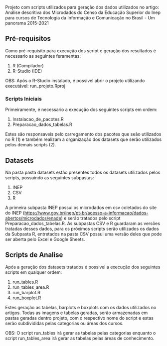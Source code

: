 
Projeto com scripts utilizados para geração dos dados utilizados no artigo: 
Análise descritiva dos Microdados do Censo da Educação Superior do Inep para cursos de Tecnologia da Informação e Comunicação no Brasil - Um panorama 2015-2021

## Pré-requisitos

Como pré-requisito para execução dos script e geração dos resultados é necessario as seguintes feramentas:

1. R (Compilador)
2. R-Studio (IDE)

OBS: Após o R-Studio instalado, é possivel abrir o projeto utilizando executável: run_projeto.Rproj


### Scripts Iniciais

Primeiramente, é necessario a execução dos seguintes scripts em ordem:

1. Instalacao_de_pacotes.R
2. Preparacao_dados_tabelas.R

Estes são responsaveis pelo carregamento dos pacotes que seão utilizados no R (1) e também realizam a organização dos datasets que serão utilizados pelos demais scripts (2).

## Datasets

Na pasta pasta datasets estão presentes todos os datasets utilizados pelos scripts, possuindo as seguintes subpastas:

1. INEP
2. CSV
3. R

A primeira subpasta INEP possui os microdados em csv coletados do site do INEP (https://www.gov.br/inep/pt-br/acesso-a-informacao/dados-abertos/microdados/enade) e serão tratados pelo script Preparacao_dados_tabelas.R. 
As subpastas CSV e R guardaram as versões tratadas desses dados, para os próximos scripts serão utilizados os dados da Subpasta R, entretados na pasta CSV possui uma versão deles que pode ser aberta pelo Excel e Google Sheets.


## Scripts de Analise

Após a geração dos datasets tratados é possivel a execução dos seguintes scripts em qualquer ordem:

1. run_tables.R
2. run_tables_area.R
3. run_barplot.R
4. run_boxplot.R


Estes geração as tabelas, barplots e boxplots com os dados utilizados no artigos.  Todas as imagens e tabelas geradas, serão armazenadas em pastas geradas dentro projeto, com o respectivo nome do script e estas serão subdivididas pelas categorias ou áreas dos cursos.

OBS: O script run_tables irá gerar as tabelas pelas categorias enquanto o script run_tables_area irá gerar as tabelas pelas áreas de conhecimento.
